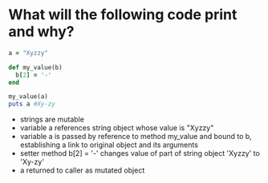 # What will the following code print and why?
```ruby
a = "Xyzzy"

def my_value(b)
  b[2] = '-'
end

my_value(a)
puts a #Xy-zy

```
- strings are mutable
- variable a references string object whose value is "Xyzzy"
- variable a is passed by reference to method my_value and bound to b, establishing a link to original object and its arguments
 - setter method b[2] = '-' changes value of part of string object 'Xyzzy' to 'Xy-zy'
- a returned to caller as mutated object
